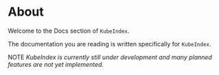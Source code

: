 # About

Welcome to the Docs section of `KubeIndex`. 

The documentation you are reading is written specifically for `KubeIndex`. 

NOTE *KubeIndex is currently still under development and many planned features are not yet implemented.*



